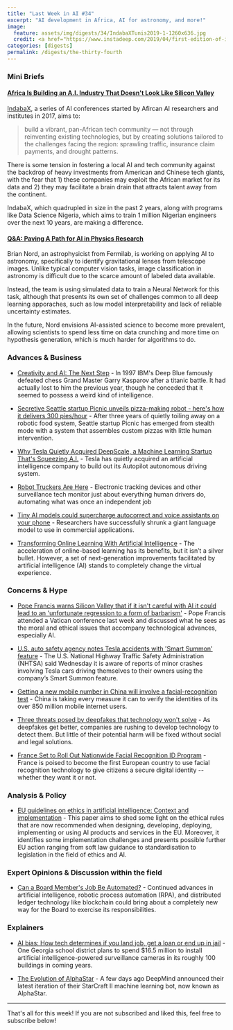 ```yaml
---
title: "Last Week in AI #34"
excerpt: "AI development in Africa, AI for astronomy, and more!"
image: 
  feature: assets/img/digests/34/IndabaXTunis2019-1-1260x636.jpg
  credit: <a href="https://www.instadeep.com/2019/04/first-edition-of-indabax-tunis-launches-to-great-success/"> InstaDeep</a>
categories: [digests]
permalink: /digests/the-thirty-fourth
---
```


### Mini Briefs

#### [Africa Is Building an A.I. Industry That Doesn't Look Like Silicon Valley](https://onezero.medium.com/africa-is-building-an-a-i-industry-that-doesnt-look-like-silicon-valley-72198eba706d)

[IndabaX](http://www.deeplearningindaba.com/indabax.html), a series of AI conferences started by Afircan AI researchers and institutes in 2017, aims to:
> build a vibrant, pan-African tech community — not through reinventing existing technologies, but by creating solutions tailored to the challenges facing the region: sprawling traffic, insurance claim payments, and drought patterns.

There is some tension in fostering a local AI and tech community against the backdrop of heavy investments from American and Chinese tech giants, with the fear that 1) these companies may exploit the African market for its data and 2) they may facilitate a brain drain that attracts talent away from the continent.

IndabaX, which quadrupled in size in the past 2 years, along with programs like Data Science Nigeria, which aims to train 1 million Nigerian engineers over the next 10 years, are making a difference.

#### [Q&A: Paving A Path for AI in Physics Research](https://physics.aps.org/articles/v12/108)

Brian Nord, an astrophysicist from Fermilab, is working on applying AI to astronomy, specifically to identify gravitational lenses from telescope images.
Unlike typical computer vision tasks, image classification in astronomy is difficult due to the scarce amount of labeled data available.

Instead, the team is using simulated data to train a Neural Network for this task, although that presents its own set of challenges common to all deep learning apporaches, such as low model interpretability and lack of reliable uncertainty estimates.

In the future, Nord envisions AI-assisted science to become more prevalent, allowing scientists to spend less time on data crunching and more time on hypothesis generation, which is much harder for algorithms to do.

### Advances & Business

* [Creativity and AI: The Next Step](https://blogs.scientificamerican.com/observations/creativity-and-ai-the-next-step/) - In 1997 IBM's Deep Blue famously defeated chess Grand Master Garry Kasparov after a titanic battle. It had actually lost to him the previous year, though he conceded that it seemed to possess a weird kind of intelligence.

* [Secretive Seattle startup Picnic unveils pizza-making robot - here's how it delivers 300 pies/hour](https://www.geekwire.com/2019/secretive-seattle-startup-picnic-unveils-pizza-making-robot-heres-delivers-300-pies-hour/) - After three years of quietly toiling away on a robotic food system, Seattle startup Picnic has emerged from stealth mode with a system that assembles custom pizzas with little human intervention.

* [Why Tesla Quietly Acquired DeepScale, a Machine Learning Startup That's Squeezing A.I.](https://fortune.com/2019/10/02/tesla-autopilot-ai-deepscale/) - Tesla has quietly acquired an artificial intelligence company to build out its Autopilot autonomous driving system.

* [Robot Truckers Are Here](https://onezero.medium.com/robot-truckers-are-here-they-just-happen-to-be-human-67dd22f18abd) - Electronic tracking devices and other surveillance tech monitor just about everything human drivers do, automating what was once an independent job

* [Tiny AI models could supercharge autocorrect and voice assistants on your phone](https://www.technologyreview.com/f/614473/tiny-ai-could-supercharge-autocorrect-voice-assistants-on-your-phone/) - Researchers have successfully shrunk a giant language model to use in commercial applications.

* [Transforming Online Learning With Artificial Intelligence](https://www.forbes.com/sites/aswinpranam/2019/10/04/transforming-online-learning-with-artificial-intelligence/) - The acceleration of online-based learning has its benefits, but it isn’t a silver bullet. However, a set of next-generation improvements facilitated by artificial intelligence (AI) stands to completely change the virtual experience. 

### Concerns & Hype

* [Pope Francis warns Silicon Valley that if it isn't careful with AI it could lead to an 'unfortunate regression to a form of barbarism'](https://www.businessinsider.com/pope-francis-warns-silicon-valley-about-ai-artificial-intelligence-2019-9) - Pope Francis attended a Vatican conference last week and discussed what he sees as the moral and ethical issues that accompany technological advances, especially AI.

* [U.S. auto safety agency notes Tesla accidents with 'Smart Summon' feature](https://www.reuters.com/article/us-tesla-safety-nhtsa-idUSKBN1WH280) - The U.S. National Highway Traffic Safety Administration (NHTSA) said Wednesday it is aware of reports of minor crashes involving Tesla cars driving themselves to their owners using the company’s Smart Summon feature.

* [Getting a new mobile number in China will involve a facial-recognition test](https://qz.com/1720832/china-introduces-facial-recognition-step-to-get-new-mobile-number/) - China is taking every measure it can to verify the identities of its over 850 million mobile internet users.

* [Three threats posed by deepfakes that technology won't solve](https://www.technologyreview.com/s/614446/deepfake-technology-detection-disinformation-harassment-revenge-porn-law/) - As deepfakes get better, companies are rushing to develop technology to detect them. But little of their potential harm will be fixed without social and legal solutions.

* [France Set to Roll Out Nationwide Facial Recognition ID Program](https://www.bloomberg.com/news/articles/2019-10-03/french-liberte-tested-by-nationwide-facial-recognition-id-plan) - France is poised to become the first European country to use facial recognition technology to give citizens a secure digital identity -- whether they want it or not.

### Analysis & Policy

* [EU guidelines on ethics in artificial intelligence: Context and implementation](https://www.europarl.europa.eu/RegData/etudes/BRIE/2019/640163/EPRS_BRI(2019)640163_EN.pdf) - This paper aims to shed some light on the ethical rules that are now recommended when designing, developing, deploying, implementing or using AI products and services in the EU. Moreover, it identifies some implementation challenges and presents possible further EU action ranging from soft law guidance to standardisation to legislation in the field of ethics and AI.

### Expert Opinions & Discussion within the field

* [Can a Board Member's Job Be Automated?](https://hbr.org/2019/10/can-a-board-members-job-be-automated) - Continued advances in artificial intelligence, robotic process automation (RPA), and distributed ledger technology like blockchain could bring about a completely new way for the Board to exercise its responsibilities.

### Explainers

* [AI bias: How tech determines if you land job, get a loan or end up in jail](https://www.usatoday.com/story/tech/2019/10/02/how-artificial-intelligence-bias-can-work-against-you/2417711001/) - One Georgia school district plans to spend $16.5 million to install artificial intelligence-powered surveillance cameras in its roughly 100 buildings in coming years.

* [The Evolution of AlphaStar](https://itnext.io/the-evolution-of-alphastar-cefff389b9d5) - A few days ago DeepMind announced their latest iteration of their StarCraft II machine learning bot, now known as AlphaStar.

<hr>

That's all for this week! If you are not subscribed and liked this, feel free to subscribe below!
